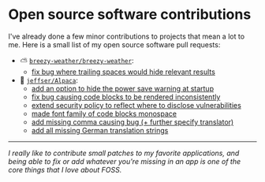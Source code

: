 # Open source software contributions

I've already done a few minor contributions to projects that mean a lot to me.
Here is a small list of my open source software pull requests:

- ⛅ [`breezy-weather/breezy-weather`](https://github.com/breezy-weather/breezy-weather):
    - [fix bug where trailing spaces would hide relevant results](https://github.com/breezy-weather/breezy-weather/pull/1210)
- 🦙 [`jeffser/Alpaca`](https://github.com/Jeffser/Alpaca):
    - [add an option to hide the power save warning at startup](https://github.com/Jeffser/Alpaca/pull/282)
    - [fix bug causing code blocks to be rendered inconsistently](https://github.com/Jeffser/Alpaca/pull/530)
    - [extend security policy to reflect where to disclose vulnerabilities](https://github.com/Jeffser/Alpaca/pull/527)
    - [made font family of code blocks monospace](https://github.com/Jeffser/Alpaca/pull/284)
    - [add missing comma causing bug (+ further specify translator)](https://github.com/Jeffser/Alpaca/pull/529)
    - [add all missing German translation strings](https://github.com/Jeffser/Alpaca/pull/516)

---

*I really like to contribute small patches to my favorite applications, and being able to fix or add whatever you're missing in an app is one of the core things that I love about FOSS.*
